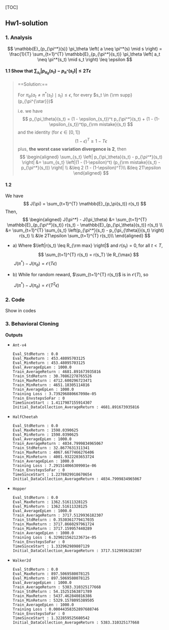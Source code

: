 [TOC]

## Hw1-solution

### 1. Analysis

$$
\mathbb{E}_{p_{\pi^*}(s)} \pi_\theta \left( a \neq \pi^*(s) \mid s \right) = \frac{1}{T} \sum_{t=1}^{T} \mathbb{E}_{p_{\pi^*}(s_t)} \pi_\theta \left( a_t \neq \pi^*(s_t) \mid s_t \right) \leq \epsilon
$$

#### 1.1 Show that $\sum_{s_t} \left| p_{\pi_\theta}(s_t) - p_{\pi^*}(s_t) \right| \leq 2T\epsilon$

> ==Solution:==
>
> For $\pi_{\theta} \left( a_t \neq \pi^*(s_t) \mid s_t \right) \leq \epsilon$, for every $s_t \in {\rm supp}(p_{\pi^{\star}})$
>
> i.e. we have
> $$
> p_{\pi_\theta}(s_t) = (1 - \epsilon_{s_t})^t p_{\pi^*}(s_t) + (1 - (1-\epsilon_{s_t})^t)p_{\rm mistake}(s_t)
> $$
> and the identity (for $\epsilon \in [0,1]$) 
> $$
> (1-\epsilon)^T \geq 1-T\epsilon
> $$
> plus, **the worst case variation divergence is 2**, then
> $$
> \begin{aligned}
> \sum_{s_t} \left| p_{\pi_\theta}(s_t) - p_{\pi^*}(s_t) \right| &= \sum_{s_t} \left|(1 - (1-\epsilon)^t) (p_{\rm mistake}(s_t) - p_{\pi^*}(s_t)) \right| \\
> &\leq 2 (1 - (1-\epsilon)^T)\\
> &\leq 2T\epsilon
> \end{aligned}
> $$

#### 1.2

We have
$$
J(\pi) = \sum_{t=1}^{T} \mathbb{E}_{p_\pi(s_t)} r(s_t)
$$
Then, 
$$
\begin{aligned}
J(\pi^*) - J(\pi_\theta) &= \sum_{t=1}^{T} \mathbb{E}_{p_{\pi^*}(s_t)} r(s_t) - \mathbb{E}_{p_{\pi_\theta}(s_t)} r(s_t) \\
&= \sum_{t=1}^{T} \sum_{s_t} \left(p_{\pi^*}(s_t) - p_{\pi_{\theta}}(s_t) \right) r(s_t) \\
&\le 2T\epsilon \sum_{t=1}^{T} r(s_t)\\
\end{aligned}
$$


- a)  Where $\left|r(s_t) \leq R_{\rm max} \right|$ and $r(s_t) = 0, \text{for all } t \lt T$,  
  $$
  \sum_{t=1}^{T} r(s_t) = r(s_T) \le R_{\max}
  $$
  ​	$J(\pi^*) - J(\pi_\theta) = \mathcal{O}(T\epsilon)$

- b) While for random reward, $\sum_{t=1}^{T} r(s_t)$ is in $\mathcal{O}(T)$, so 

  ​	$J(\pi^*) - J(\pi_\theta) = \mathcal{O}(T^{2} \epsilon)$

### 2. Code
Show in codes
### 3. Behavioral Cloning
**Outputs**
- `Ant-v4`
  ```shell
  Eval_StdReturn : 0.0
  Eval_MaxReturn : 453.48095703125
  Eval_MinReturn : 453.48095703125
  Eval_AverageEpLen : 1000.0
  Train_AverageReturn : 4681.891673935816
  Train_StdReturn : 30.70862278765526
  Train_MaxReturn : 4712.600296723471
  Train_MinReturn : 4651.18305114816
  Train_AverageEpLen : 1000.0
  Training Loss : 3.739296880667098e-05
  Train_EnvstepsSoFar : 0
  TimeSinceStart : 1.4117987155914307
  Initial_DataCollection_AverageReturn : 4681.891673935816
  ```
- `HalfCheetah`
  ```shell
  Eval_StdReturn : 0.0
  Eval_MaxReturn : 1598.0390625
  Eval_MinReturn : 1598.0390625
  Eval_AverageEpLen : 1000.0
  Train_AverageReturn : 4034.7999834965067
  Train_StdReturn : 32.8677631311341
  Train_MaxReturn : 4067.6677466276406
  Train_MinReturn : 4001.9322203653724
  Train_AverageEpLen : 1000.0
  Training Loss : 7.291514066309901e-06
  Train_EnvstepsSoFar : 0
  TimeSinceStart : 1.2278029918670654
  Initial_DataCollection_AverageReturn : 4034.7999834965067
  ```
- `Hopper`
  ```shell
  Eval_StdReturn : 0.0
  Eval_MaxReturn : 1362.51611328125
  Eval_MinReturn : 1362.51611328125
  Eval_AverageEpLen : 1000.0
  Train_AverageReturn : 3717.5129936182307
  Train_StdReturn : 0.3530361779417035
  Train_MaxReturn : 3717.8660297961724
  Train_MinReturn : 3717.159957440289
  Train_AverageEpLen : 1000.0
  Training Loss : 6.329021562123671e-05
  Train_EnvstepsSoFar : 0
  TimeSinceStart : 1.332962989807129
  Initial_DataCollection_AverageReturn : 3717.5129936182307
  ```
- `Walker2d`
  ```shell
  Eval_StdReturn : 0.0
  Eval_MaxReturn : 897.5069580078125
  Eval_MinReturn : 897.5069580078125
  Eval_AverageEpLen : 1000.0
  Train_AverageReturn : 5383.310325177668
  Train_StdReturn : 54.15251563871789
  Train_MaxReturn : 5437.462840816386
  Train_MinReturn : 5329.1578095389505
  Train_AverageEpLen : 1000.0
  Training Loss : 0.00044358352897688746
  Train_EnvstepsSoFar : 0
  TimeSinceStart : 1.322859525680542
  Initial_DataCollection_AverageReturn : 5383.310325177668
  ```
